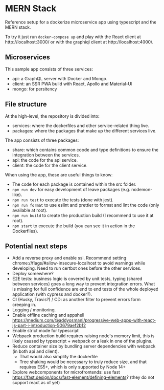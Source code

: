 # MERN Stack

Reference setup for a dockerize microservice app using typescript and the MERN stack.

To try it just run `docker-compose up` and play with the React client at http://localhost:3000/ or with the graphiql client at http://localhost:4000/.


## Microservices

This sample app consists of three services:

- api: a GraphQL server with Docker and Mongo.
- client: an SSR PWA build with React, Apollo and Material-UI
- mongo: for persitency


## File structure

At the high-level, the repository is divided into:

- services: where the dockerfiles and other service-related thing live.
- packages: where the packages that make up the different services live.


The app consists of three packages:

- share: which contains common coode and type definitions to ensure the integration
between the services.
- api: the code for the api service.
- client: the code for the client service.


When using the app, these are useful things to know:

- The code for each package is contained within the src folder.
- `npm run dev` for easy development of leave packages (e.g. nodemon-like).
- `npm run test` to execute the tests (done with jest).
- `npm run format` to use eslint and prettier to format and lint the code (only available at root).
- `npm run build` to create the production build (I recommend to use it at root).
- `npm start` to execute the build (you can see it in action in the Dockerfiles).


## Potential next steps

- Add a reverse proxy and enable ssl. Recommend setting chrome://flags/#allow-insecure-localhost to avoid warnings while developing. Need to run certbot ones before the other services.
- Deploy somewhere?
- E2E tests: business logic is covered by unit tests, typing (shared between services) goes
a long way to prevent integration errors. What is missing for full confidence are end to end
tests of the whole deployed application (with cypress and docker?).
- CI (Husky, Travis?) / CD: as another filter to prevent errors form creeping in.
- Logging / monitoring.
- Enable offline caching and appshell https://medium.com/@addyosmani/progressive-web-apps-with-react-js-part-i-introduction-50679aef2b12
- Enable strict mode for typescript
- Webpack production build requires raising node's memory limit, this is likely caused by typescript + webpack or a leak in one of the plugins.
- Reduce container size by bundling server dependencies with webpack (in both api and client).
  - That would also simplify the dockerfile
  - Tree shaking would be necessary to truly reduce size, and that requires ES5+, which is only supported by Node 14+
- Explore webcomponents for microfrontends: use fast https://fast.design/docs/fast-element/defining-elements? (they do not support react as of yet)
